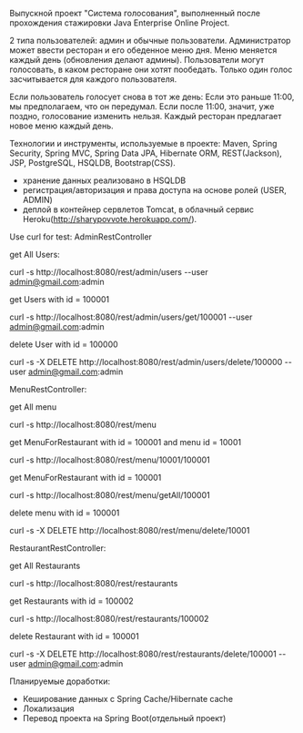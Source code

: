 Выпускной проект "Система голосования", выполненный после прохождения стажировки Java Enterprise Online Project.

2 типа пользователей: админ и обычные пользователи. Администратор может ввести ресторан и его обеденное меню дня.
Меню меняется каждый день (обновления делают админы).
Пользователи могут голосовать, в каком ресторане они хотят пообедать.
Только один голос засчитывается для каждого пользователя.

Если пользователь голосует снова в тот же день:
Если это раньше 11:00, мы предполагаем, что он передумал.
Если после 11:00, значит, уже поздно, голосование изменить нельзя.
Каждый ресторан предлагает новое меню каждый день.

Технологии и инструменты, используемые в проекте:
 Maven, Spring Security, Spring MVC, Spring Data JPA, Hibernate ORM, REST(Jackson), JSP, PostgreSQL, HSQLDB, Bootstrap(CSS).
- хранение данных реализовано в HSQLDB
- регистрация/авторизация и права доступа на основе ролей (USER, ADMIN)
- деплой в контейнер сервлетов Tomcat, в облачный сервис Heroku(http://sharypovvote.herokuapp.com/).

Use curl for test:
AdminRestController


get All Users: 

curl -s http://localhost:8080/rest/admin/users --user admin@gmail.com:admin


get Users with id = 100001

curl -s http://localhost:8080/rest/admin/users/get/100001 --user admin@gmail.com:admin


delete User with id = 100000

curl -s -X DELETE http://localhost:8080/rest/admin/users/delete/100000 --user admin@gmail.com:admin


MenuRestController:

get All menu 

curl -s http://localhost:8080/rest/menu


get MenuForRestaurant with id = 100001 and menu id = 10001 

curl -s http://localhost:8080/rest/menu/10001/100001


get MenuForRestaurant with id = 100001 

curl -s http://localhost:8080/rest/menu/getAll/100001


delete menu with id = 100001

curl -s -X DELETE http://localhost:8080/rest/menu/delete/10001


RestaurantRestController:

get All Restaurants 

curl -s http://localhost:8080/rest/restaurants


get Restaurants with id = 100002 

curl -s http://localhost:8080/rest/restaurants/100002


delete Restaurant with id = 100001 

curl -s -X DELETE http://localhost:8080/rest/restaurants/delete/100001 --user admin@gmail.com:admin


Планируемые доработки:
- Кеширование данных с Spring Cache/Hibernate cache
- Локализация
- Перевод проекта на Spring Boot(отдельный проект)
